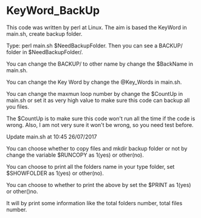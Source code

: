 # KeyWord_BackUp
This code was written by perl at Linux. The aim is based the KeyWord in main.sh, create backup folder.

Type: perl main.sh $NeedBackupFolder. Then you can see a BACKUP/ folder in $NeedBackupFolder/.

You can change the BACKUP/ to other name by change the $BackName in main.sh.

You can change the Key Word by change the @Key_Words in main.sh.

You can change the maxmun loop number by change the $CountUp in main.sh or set it as very high value to make sure this code can backup all you files.

The $CountUp is to make sure this code won't run all the time if the code is wrong. Also, I am not very sure it won't be wrong, so you need test before.

Update main.sh at 10:45 26/07/2017

You can choose whether to copy files and mkdir backup folder or not by change the variable $RUNCOPY as 1(yes) or other(no).

You can choose to print all the folders name in your type folder, set $SHOWFOLDER as 1(yes) or other(no).

You can choose to whether to print the above by set the $PRINT as 1(yes) or other()no.

It will by print some information like the total folders number, total files number.

